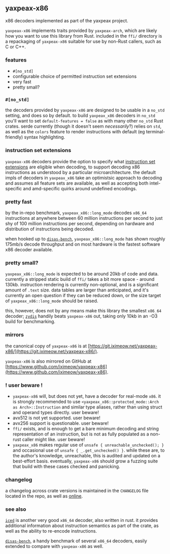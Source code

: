 ## yaxpeax-x86

x86 decoders implemented as part of the yaxpeax project.

`yaxpeax-x86` implements traits provided by `yaxpeax-arch`, which are likely how you want to use this library from Rust. included in the `ffi/` directory is a repackaging of `yaxpeax-x86` suitable for use by non-Rust callers, such as C or C++.

### features

* `#[no_std]`
* configurable choice of permitted instruction set extensions
* very fast
* pretty small?

### `#[no_std]`
the decoders provided by `yaxpeax-x86` are designed to be usable in a `no_std` setting, and does so by default. to build `yaxpeax_x86` decoders in `no_std` you'll want to set `default-features = false` as with many other `no_std` Rust crates. serde currently (though it doesn't seem _necessarily_?) relies on `std`, as well as the `colors` feature to render instructions with default (eg terminal-friendly) syntax highlighting.

### instruction set extensions
`yaxpeax-x86` decoders provide the option to specify what [instruction set extensions](http://git.iximeow.net/yaxpeax-x86/tree/src/long_mode/mod.rs#n1297) are eligible when decoding, to support decoding x86 instructions as understood by a particular microarchitecture. the default impls of decoders in `yaxpeax_x86` take an optimistsic approach to decoding and assumes all feature sets are available, as well as accepting both intel-specific and amd-specific quirks around undefined encodings.

### pretty fast
by the in-repo benchmark, `yaxpeax_x86::long_mode` decodes `x86_64` instructions at anywhere between 60 million instructions per second to just shy of 100 million instructions per second, depending on hardware and distribution of instructions being decoded. 

when hooked up to [`disas-bench`](https://github.com/iximeow/disas-bench#results), `yaxpeax_x86::long_mode` has shown roughly 175mb/s decode throughput and on most hardware is the fastest software x86 decoder available.

### pretty small?
`yaxpeax_x86::long_mode` is expected to be around 20kb of code and data. currently a stripped static build of `ffi/` takes a bit more space - around 130kb. instruction rendering is currently non-optional, and is a significant amount of `.text` size. data tables are larger than anticipated, and it's currently an open question if they can be reduced down, or the size target of `yaxpeax_x86::long_mode` should be raised.

this, however, does not by any means make this library the smallest `x86_64` decoder; [`zydis`](https://github.com/zyantific/zydis) handily beats `yaxpeax-x86` out, taking only 10kb in an -O3 build for benchmarking.

### mirrors

the canonical copy of `yaxpeax-x86` is at [https://git.iximeow.net/yaxpeax-x86/](https://git.iximeow.net/yaxpeax-x86/).

`yaxpeax-x86` is also mirrored on GitHub at [https://www.github.com/iximeow/yaxpeax-x86](https://www.github.com/iximeow/yaxpeax-x86).

### ! user beware !
* `yaxpeax-x86` will, but does not yet, have a decoder for real-mode `x86`. it is strongly recommended to use `<yaxpeax_x86::protected_mode::Arch as Arch>::Instruction` and similar type aliases, rather than using struct and operand types directly. user beware!
* avx512 is not yet supported. user beware!
* avx256 support is questionable. user beware!
* `ffi/` exists, and is enough to get a bare minimum decoding and string representation of an instruction, but is not as fully populated as a non-rust caller might like. user beware!
* `yaxpeax_x86` makes regular use of `unsafe { unreachable_unchecked(); }` and occasional use of `unsafe { _.get_unchecked() }`. while these are, to the author's knowledge, unreachable, this is audited and updated on a best-effort basis. eventually, `yaxpeax-x86` should grow a fuzzing suite that build with these cases checked and panicking.

### changelog
a changelog across crate versions is maintained in the `CHANGELOG` file located in the repo, as well as [online](https://git.iximeow.net/yaxpeax-x86/tree/CHANGELOG).

### see also

[`iced`](https://github.com/0xd4d/iced) is another very good `x86_64` decoder, also written in rust. it provides additional information about instruction semantics as part of the crate, as well as the ability to re-encode instructions.

[`disas-bench`](https://github.com/athre0z/disas-bench), a handy benchmark of several `x86_64` decoders, easily extended to compare with `yaxpeax-x86` as well.
